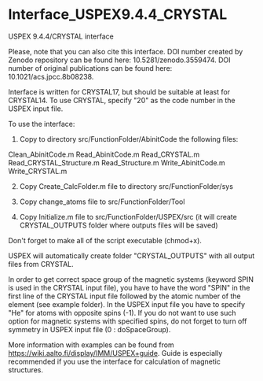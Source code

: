 # Interface_USPEX9.4.4_CRYSTAL
USPEX 9.4.4/CRYSTAL interface

Please, note that you can also cite this interface. DOI number created by Zenodo repository can be found here: 10.5281/zenodo.3559474. DOI number of original publications can be found here: 10.1021/acs.jpcc.8b08238.

Interface is written for CRYSTAL17, but should be suitable at least for CRYSTAL14. To use CRYSTAL, specify "20" as the code number in the USPEX input file.

To use the interface:

1) Copy to directory src/FunctionFolder/AbinitCode the following files:

Clean_AbinitCode.m
Read_AbinitCode.m
Read_CRYSTAL.m
Read_CRYSTAL_Structure.m
Read_Structure.m
Write_AbinitCode.m
Write_CRYSTAL.m

2) Copy Create_CalcFolder.m file to directory src/FunctionFolder/sys 

3) Copy change_atoms file to src/FunctionFolder/Tool

4) Copy Initialize.m file to src/FunctionFolder/USPEX/src (it will create CRYSTAL_OUTPUTS folder where outputs files will be saved)

Don't forget to make all of the script executable (chmod+x).

USPEX will automatically create folder "CRYSTAL_OUTPUTS" with all output files from CRYSTAL.

In order to get correct space group of the magnetic systems (keyword SPIN is used in the CRYSTAL input file), you have to have the word "SPIN" in the first line of the CRYSTAL input file followed by the atomic number of the element (see example folder). In the USPEX input file you have to specify "He" for atoms with opposite spins (-1). If you do not want to use such option for magnetic systems with specified spins, do not forget to turn off symmetry in USPEX input file (0  : doSpaceGroup). 

More information with examples can be found from https://wiki.aalto.fi/display/IMM/USPEX+guide. Guide is especially recommended if you use the interface for calculation of magnetic structures.
